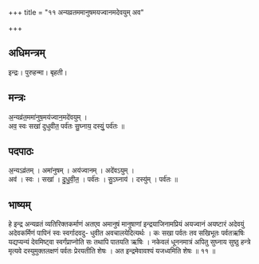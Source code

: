 +++
title = "११ अन्यव्रतममानुषमयज्वानमदेवयुम् अव"

+++
## अधिमन्त्रम्
इन्द्रः। पुरुहन्मा। बृहती।

## मन्त्रः
अ॒न्यव्र॑त॒ममा॑नुष॒मय॑ज्वान॒मदे॑वयुम् ।  
अव॒ स्वः सखा॑ दुधुवीत॒ पर्व॑तः सु॒घ्नाय॒ दस्युं॒ पर्व॑तः ॥

## पदपाठः
अ॒न्यऽव्र॑तम् । अमा॑नुषम् । अय॑ज्वानम् । अदे॑वऽयुम् ।  
अव॑ । स्वः । सखा॑ । दु॒धु॒वी॒त॒ । पर्व॑तः । सु॒ऽघ्नाय॑ । दस्यु॑म् । पर्व॑तः ॥

## भाष्यम्
हे इन्द्र अन्यव्रतं व्यतिरिक्तकर्माणं अतएव अमानुषं मानुषाणां इन्द्रयाजिनामप्रियं अयज्वानं अयष्टारं अदेवयुं अदेवकर्मिणं पापिनं स्वः स्वर्गादवदु- धुवीत अवचालयेदित्यर्थः । कः सखा पर्वतः तव सखिभूतः पर्वतऋषिः यद्यप्यन्यं देवमिष्ट्वा स्वर्गंप्राप्नोति सः तथापि पातयति ऋषिः । नकेवलं धूननमात्रं अपितु सुघ्नाय सुष्ठु हन्त्रे मृत्यवे दस्युमुक्तलक्षणं पर्वतः प्रेरयतीति शेषः । अत इन्द्रमेवावश्यं यजध्वमिति शेषः ॥ ११ ॥